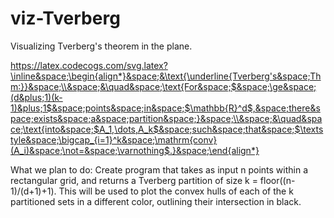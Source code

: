 # viz-Tverberg
Visualizing Tverberg's theorem in the plane.

https://latex.codecogs.com/svg.latex?\inline&space;\begin{align*}&space;&\text{\underline{Tverberg's&space;Thm:}}&space;\\&space;&\quad&space;\text{For&space;$&space;\ge&space;(d&plus;1)(k-1)&plus;1$&space;points&space;in&space;$\mathbb{R}^d$,&space;there&space;exists&space;a&space;partition&space;}&space;\\&space;&\quad&space;\text{into&space;$A_1,\dots,A_k$&space;such&space;that&space;$\textstyle&space;\bigcap_{i=1}^k&space;\mathrm{conv}(A_i)&space;\not=&space;\varnothing$.}&space;\end{align*}


What we plan to do:
Create program that takes as input n points within a rectangular grid, and returns a Tverberg partition of size k = floor((n-1)/(d+1)+1). This will be used to plot the convex hulls of each of the k partitioned sets in a different color, outlining their intersection in black.
